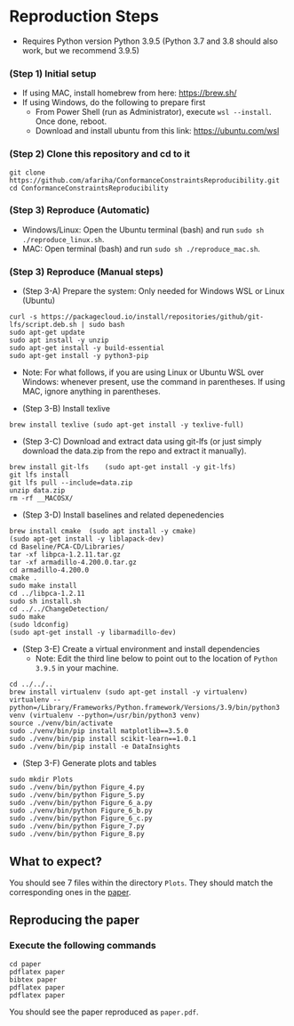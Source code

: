 # Reproduction Steps
- Requires Python version Python 3.9.5 (Python 3.7 and 3.8 should also work, but we recommend 3.9.5)

### (Step 1) Initial setup
- If using MAC, install homebrew from here: https://brew.sh/
- If using Windows, do the following to prepare first
  - From Power Shell (run as Administrator), execute `wsl --install`. Once done, reboot.
  - Download and install ubuntu from this link: https://ubuntu.com/wsl

### (Step 2) Clone this repository and cd to it
```
git clone https://github.com/afariha/ConformanceConstraintsReproducibility.git
cd ConformanceConstraintsReproducibility
```

### (Step 3) Reproduce (Automatic)
- Windows/Linux: Open the Ubuntu terminal (bash) and run `sudo sh ./reproduce_linux.sh`.
- MAC: Open terminal (bash) and run `sudo sh ./reproduce_mac.sh`.

### (Step 3) Reproduce (Manual steps)

- (Step 3-A) Prepare the system: Only needed for Windows WSL or Linux (Ubuntu)
```
curl -s https://packagecloud.io/install/repositories/github/git-lfs/script.deb.sh | sudo bash
sudo apt-get update
sudo apt install -y unzip
sudo apt-get install -y build-essential
sudo apt-get install -y python3-pip
```

- Note: For what follows, if you are using Linux or Ubuntu WSL over Windows: whenever present, use the command in parentheses. If using MAC, ignore anything in parentheses.

- (Step 3-B) Install texlive
```
brew install texlive (sudo apt-get install -y texlive-full)
```

- (Step 3-C) Download and extract data using git-lfs (or just simply download the data.zip from the repo and extract it manually).
```
brew install git-lfs	(sudo apt-get install -y git-lfs)
git lfs install
git lfs pull --include=data.zip
unzip data.zip
rm -rf __MACOSX/
```

- (Step 3-D) Install baselines and related depenedencies
```
brew install cmake	(sudo apt install -y cmake)
(sudo apt-get install -y liblapack-dev)
cd Baseline/PCA-CD/Libraries/
tar -xf libpca-1.2.11.tar.gz
tar -xf armadillo-4.200.0.tar.gz 
cd armadillo-4.200.0
cmake .
sudo make install
cd ../libpca-1.2.11
sudo sh install.sh
cd ../../ChangeDetection/
sudo make
(sudo ldconfig)
(sudo apt-get install -y libarmadillo-dev)
```

- (Step 3-E) Create a virtual environment and install dependencies
  - Note: Edit the third line below to point out to the location of `Python 3.9.5` in your machine.
```
cd ../../..
brew install virtualenv (sudo apt-get install -y virtualenv)
virtualenv --python=/Library/Frameworks/Python.framework/Versions/3.9/bin/python3 venv (virtualenv --python=/usr/bin/python3 venv)
source ./venv/bin/activate 
sudo ./venv/bin/pip install matplotlib==3.5.0
sudo ./venv/bin/pip install scikit-learn==1.0.1
sudo ./venv/bin/pip install -e DataInsights
```

- (Step 3-F) Generate plots and tables

```
sudo mkdir Plots
sudo ./venv/bin/python Figure_4.py
sudo ./venv/bin/python Figure_5.py
sudo ./venv/bin/python Figure_6_a.py
sudo ./venv/bin/python Figure_6_b.py
sudo ./venv/bin/python Figure_6_c.py
sudo ./venv/bin/python Figure_7.py
sudo ./venv/bin/python Figure_8.py
```

## What to expect?
You should see 7 files within the directory `Plots`. They should match the corresponding ones in the [paper](https://dl.acm.org/doi/abs/10.1145/3448016.3452795).


## Reproducing the paper
### Execute the following commands

```
cd paper
pdflatex paper
bibtex paper
pdflatex paper
pdflatex paper
```

You should see the paper reproduced as `paper.pdf`.
